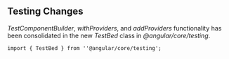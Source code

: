 ## Testing Changes

*TestComponentBuilder*, *withProviders*, and *addProviders* functionality has been consolidated in the new *TestBed* class in *@angular/core/testing*.

```
import { TestBed } from ''@angular/core/testing';
```

